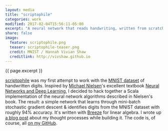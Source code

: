 ```yaml
---
layout: media
title: "scriptophile"
categories: work
modified: 2017-02-04T15:56:11-05:00
excerpt: "A neural network that reads handwriting, written from scratch in Scala."
share: false
image:
  feature: scriptophile.png
  teaser: scriptophile-teaser.png
  credit: MNIST / Hannah Vivian Shaw
  creditlink: http://vivshaw.github.io
---
```


{{ page.excerpt }}

[scriptophile](https://github.com/vivshaw/scriptophile) was my first attempt to work with the [MNIST dataset](http://yann.lecun.com/exdb/mnist/) of handwritten digits. Inspired by [Michael Nielsen](http://michaelnielsen.org/)'s excellent textbook [Neural Networks and Deep Learning](http://neuralnetworksanddeeplearning.com/), I decided to hack together a Scala implementation of the neural network algorithms described in Nielsen's book. The result: a simple network that learns through mini-batch stochastic gradient descent & identifies digits from the MNIST dataset with roughly 94% accuracy. It's written with [Breeze](https://github.com/scalanlp/breeze) for linear algebra. I wrote up [a blog post](https://vivshaw.github.io/blog/robot-brain-scala/) about my thought processes while building it. The code is, of course, all [on my GitHub](https://github.com/vivshaw/scriptophile).